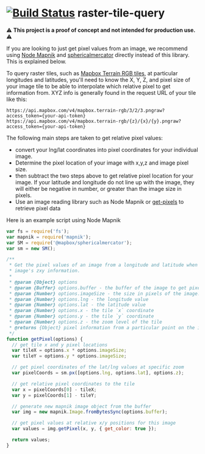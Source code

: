 [![Build Status](https://travis-ci.org/mapbox/raster-tile-query.svg?branch=master)](https://travis-ci.org/mapbox/raster-tile-query)
raster-tile-query
=================

:warning: **This project is a proof of concept and not intended for production use.** :warning:

If you are looking to just get pixel values from an image, we recommend using [Node Mapnik](http://mapnik.org/documentation/node-mapnik/) and [sphericalmercator](https://github.com/mapbox/sphericalmercator) directly instead of this library. This is explained below.

To query raster tiles, such as [Mapbox Terrain RGB tiles](https://blog.mapbox.com/global-elevation-data-6689f1d0ba65), at particular longitudes and latitudes, you'll need to know the X, Y, Z, and pixel size of your image tile to be able to interpolate which relative pixel to get information from. XYZ info is generally found in the request URL of your tile like this:

```
https://api.mapbox.com/v4/mapbox.terrain-rgb/3/2/3.pngraw?access_token={your-api-token}
https://api.mapbox.com/v4/mapbox.terrain-rgb/{z}/{x}/{y}.pngraw?access_token={your-api-token}
```

The following main steps are taken to get relative pixel values:

* convert your lng/lat coordinates into pixel coordinates for your individual image.
* Determine the pixel location of your image with x,y,z and image pixel size.
* then subtract the two steps above to get relative pixel location for your image. If your latitude and longitude do not line up with the image, they will either be negative in number, or greater than the image size in pixels.
* Use an image reading library such as Node Mapnik or [get-pixels](https://www.npmjs.com/package/get-pixels) to retrieve pixel data

Here is an example script using Node Mapnik

```JavaScript
var fs = require('fs');
var mapnik = require('mapnik');
var SM = require('@mapbox/sphericalmercator');
var sm = new SM();

/**
 * Get the pixel values of an image from a longitude and latitude when proviiding the
 * image's zxy information.
 *
 * @param {Object} options
 * @param {Buffer} options.buffer - the buffer of the image to get pixel information from
 * @param {Number} options.imageSize - the size in pixels of the image. It must be square. Typical values are 256 or 512
 * @param {Number} options.lng - the longitude value
 * @param {Number} options.lat - the latitude value
 * @param {Number} options.x - the tile `x` coordinate
 * @param {Number} options.y - the tile `y` coordinate
 * @param {Number} options.z - the zoom level of the tile
 * @returns {Object} pixel information from a particular point on the image
 */
function getPixel(options) {
  // get tile x and y pixel locations
  var tileX = options.x * options.imageSize;
  var tileY = options.y * options.imageSize;

  // get pixel coordinates of the lat/lng values at specific zoom
  var pixelCoords = sm.px([options.lng, options.lat], options.z);

  // get relative pixel coordinates to the tile
  var x = pixelCoords[0] - tileX;
  var y = pixelCoords[1] - tileY;

  // generate new mapnik image object from the buffer
  var img = new mapnik.Image.fromBytesSync(options.buffer);

  // get pixel values at relative x/y positions for this image
  var values = img.getPixel(x, y, { get_color: true });

  return values;
}
```
